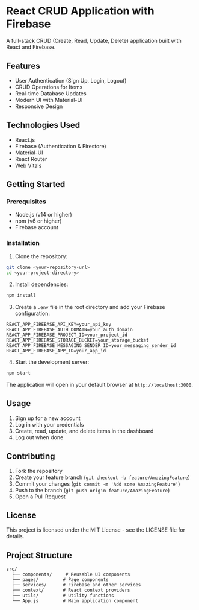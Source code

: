 # React CRUD Application with Firebase

A full-stack CRUD (Create, Read, Update, Delete) application built with React and Firebase.

## Features

- User Authentication (Sign Up, Login, Logout)
- CRUD Operations for Items
- Real-time Database Updates
- Modern UI with Material-UI
- Responsive Design

## Technologies Used

- React.js
- Firebase (Authentication & Firestore)
- Material-UI
- React Router
- Web Vitals

## Getting Started

### Prerequisites

- Node.js (v14 or higher)
- npm (v6 or higher)
- Firebase account

### Installation

1. Clone the repository:
```bash
git clone <your-repository-url>
cd <your-project-directory>
```

2. Install dependencies:
```bash
npm install
```

3. Create a `.env` file in the root directory and add your Firebase configuration:
```
REACT_APP_FIREBASE_API_KEY=your_api_key
REACT_APP_FIREBASE_AUTH_DOMAIN=your_auth_domain
REACT_APP_FIREBASE_PROJECT_ID=your_project_id
REACT_APP_FIREBASE_STORAGE_BUCKET=your_storage_bucket
REACT_APP_FIREBASE_MESSAGING_SENDER_ID=your_messaging_sender_id
REACT_APP_FIREBASE_APP_ID=your_app_id
```

4. Start the development server:
```bash
npm start
```

The application will open in your default browser at `http://localhost:3000`.

## Usage

1. Sign up for a new account
2. Log in with your credentials
3. Create, read, update, and delete items in the dashboard
4. Log out when done

## Contributing

1. Fork the repository
2. Create your feature branch (`git checkout -b feature/AmazingFeature`)
3. Commit your changes (`git commit -m 'Add some AmazingFeature'`)
4. Push to the branch (`git push origin feature/AmazingFeature`)
5. Open a Pull Request

## License

This project is licensed under the MIT License - see the LICENSE file for details.

## Project Structure

```
src/
  ├── components/     # Reusable UI components
  ├── pages/         # Page components
  ├── services/      # Firebase and other services
  ├── context/       # React context providers
  ├── utils/         # Utility functions
  └── App.js         # Main application component
``` 